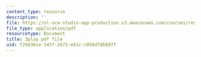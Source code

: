 ```yaml
---
content_type: resource
description: ''
file: https://ol-ocw-studio-app-production.s3.amazonaws.com/courses/res-ll-005-mathematics-of-big-data-and-machine-learning-january-iap-2020/f29436ce34372672e61cc056d7dbb97f_zNGKX-4PRsk.pdf
file_type: application/pdf
resourcetype: Document
title: 3play pdf file
uid: f29436ce-3437-2672-e61c-c056d7dbb97f
---
```

